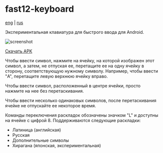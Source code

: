 fast12-keyboard
===============

[eng](https://github.com/Riateche/fast12-keyboard/blob/master/README.md) | [rus](https://github.com/Riateche/fast12-keyboard/blob/master/README.ru.md)

Экспериментальная клавиатура для быстрого ввода для Android.

![screenshot](https://raw.github.com/Riateche/fast12-keyboard/master/doc/screenshot.jpg)

[Скачать APK](https://github.com/Riateche/fast12-keyboard/raw/master/apk/fast12-keyboard.apk)

Чтобы ввести символ, нажмите на ячейку, на которой изображен этот символ, 
а затем, не отпуская ее, перетащите ее на одну ячейку в сторону, соответствующую
нужному символу. Например, чтобы ввести "A", перетащите левую верхнюю ячейку вправо.

Чтобы ввести символ, расположенный в центре ячейки, просто нажмите на нее без перетаскивания. 

Чтобы ввести несколько одинаковых символов, после перетаскивания ячейке не отпускайте ее некоторое время.

Команды переключения раскладок обозначены значком "L" и доступны на ячейке с цифрой 8. Поддерживаются следующие раскладки:

- Латиница (английская)
- Русская
- Дополнительные символы
- Хирагана (японская, экспериментальная)


